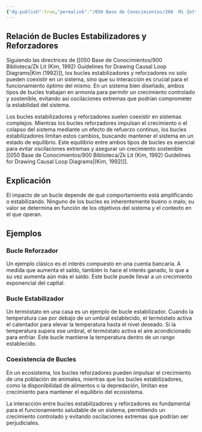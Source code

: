 ```yaml
---
{"dg-publish":true,"permalink":"/050 Base de Conocimientos/200  Mi Zettelkasten/040 Teoría General de Sistemas (TGS)/Zk Relación de Bucles Estabilizadores y Reforzadores/","tags":["sistema","digitalGarden"]}
---
```


## Relación de Bucles Estabilizadores y Reforzadores

Siguiendo las directrices de [[050 Base de Conocimientos/900 Biblioteca/Zk Lit (Kim, 1992) Guidelines for Drawing Causal Loop Diagrams\|Kim (1992)]], los bucles estabilizadores y reforzadores no solo pueden coexistir en un sistema, sino que su interacción es crucial para el funcionamiento óptimo del mismo. En un sistema bien diseñado, ambos tipos de bucles trabajan en armonía para permitir un crecimiento controlado y sostenible, evitando así oscilaciones extremas que podrían comprometer la estabilidad del sistema.

Los bucles estabilizadores y reforzadores suelen coexistir en sistemas complejos. Mientras los bucles reforzadores impulsan el crecimiento o el colapso del sistema mediante un efecto de refuerzo continuo, los bucles estabilizadores limitan estos cambios, buscando mantener el sistema en un estado de equilibrio. Este equilibrio entre ambos tipos de bucles es esencial para evitar oscilaciones extremas y asegurar un crecimiento sostenible [[050 Base de Conocimientos/900 Biblioteca/Zk Lit (Kim, 1992) Guidelines for Drawing Causal Loop Diagrams\|(Kim, 1992)]].

## Explicación
El impacto de un bucle depende de qué comportamiento está amplificando o estabilizando. Ninguno de los bucles es inherentemente bueno o malo; su valor se determina en función de los objetivos del sistema y el contexto en el que operan.

## Ejemplos
### Bucle Reforzador
Un ejemplo clásico es el interés compuesto en una cuenta bancaria. A medida que aumenta el saldo, también lo hace el interés ganado, lo que a su vez aumenta aún más el saldo. Este bucle puede llevar a un crecimiento exponencial del capital.
    
### Bucle Estabilizador
Un termóstato en una casa es un ejemplo de bucle estabilizador. Cuando la temperatura cae por debajo de un umbral establecido, el termóstato activa el calentador para elevar la temperatura hasta el nivel deseado. Si la temperatura supera ese umbral, el termóstato activa el aire acondicionado para enfriar. Este bucle mantiene la temperatura dentro de un rango establecido.
    
### Coexistencia de Bucles
En un ecosistema, los bucles reforzadores pueden impulsar el crecimiento de una población de animales, mientras que los bucles estabilizadores, como la disponibilidad de alimentos o la depredación, limitan ese crecimiento para mantener el equilibrio del ecosistema.

La interacción entre bucles estabilizadores y reforzadores es fundamental para el funcionamiento saludable de un sistema, permitiendo un crecimiento controlado y evitando oscilaciones extremas que podrían ser perjudiciales.